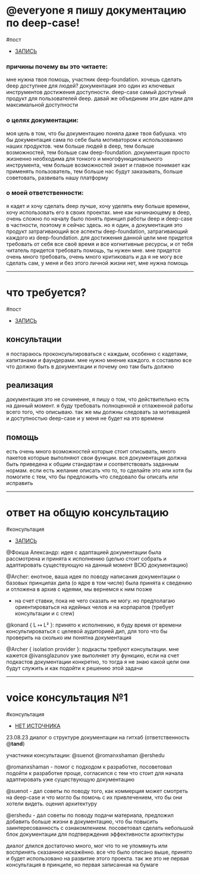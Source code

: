 # @everyone я пишу документацию по deep-case!
#пост
* [ЗАПИСЬ](https://discord.com/channels/739430470345031692/1091434067993571489/1142996173678981172) 

### причины почему вы это читаете:
мне нужна твоя помощь, участник deep-foundation. хочешь сделать deep доступнее для людей? документация это один из ключевых инструментов достижения доступности. deep-case самый доступный продукт для пользователей deep. давай же объединим эти две идеи для максимальной доступности

### о целях документации:
моя цель в том, что бы документацию поняла даже твоя бабушка. что бы документация сама по себе была мотиватором к использованию наших продуктов. чем больше людей в deep, тем больше возможностей, тем больше сам deep-foundation. документация просто жизненно необходима для тонкого и многофункционального инструмента, чем больше возможностей знает и главное понимает как применять пользователь, тем больше нас будут заказывать, больше советовать, развивать нашу платформу

### о моей ответственности:
я кадет и хочу сделать deep лучше, хочу уделять ему больше времени, хочу использовать его в своих проектах. мне как начинающему в deep, очень сложно по началу было понять принцип работы deep и deep-case в частности, поэтому я сейчас здесь. но я один, а документация это продукт затрагивающий все аспекты deep-foundation, затрагивающий каждого из deep-foundation. для достижения данной цели мне придется требовать от себя все своё время и все когнитивные ресурсы, и от тебя читатель придется требовать помощь, ты нужен мне. мне придется очень много требовать, очень много критиковать и да я не могу все сделать сам, у меня и без этого личной жизни нет, мне нужна помощь


---
# что требуется?
#пост
* [ЗАПИСЬ](https://discord.com/channels/739430470345031692/1091434067993571489/1142996256122208286)

## консультации
я постараюсь проконсультироваться с каждым, особенно с кадетами, капитанами и фаундерами. мне нужно мнение каждого. я составлю все что должно быть в документации и почему оно там быть должно

## реализация
документация это не сочинение, я пишу о том, что действительно есть на данный момент. я буду требовать полноценной и отлаженной работы всего того, что описываю. так же мы должны следовать за мотивацией и доступностью deep-case и у меня не будет на это времени

## помощь
есть очень много возможностей которые стоит описывать, много пакетов которые выполняют свои функции. вся документация должна быть приведена к общим стандартам и соответствовать заданным нормам. если есть желание описать что то, то сделайте это или хотя бы помогите с тем, что бы предложить что следовало бы описать или исправить


---
# ответ на общую консультацию
#консультация
* [ЗАПИСЬ](https://discord.com/channels/739430470345031692/1091434067993571489/1143639643015880886)

@Фокша Александр: идея с адаптацией документации была рассмотрена и принята к исполнению (целью стоит собрать и адаптировать существующую на данный момент ВСЮ документацию)

@Archer: енотное, ваша идея по поводу написания документации о базовых принципах дипа (о ядре в том числе) была принята к сведению и отложена в архив с идеями, мы вернемся к ним позже
- на счет ставки, пока не чего сказать не могу. но предполагаю ориентироваться на идейных челов и на корпаратов (требует консультации и с crew)
  
@konard { L ↦ L² }: принято к исполнению, я буду время от времени консультироваться с целевой аудиторией дип, для того что бы проверить на сколько им понятна документация

@Archer { isolation provider }: подкасты требуют консультации. мне кажется \@ivansglazunоv уже выполняет эту функцию, если на счет подкастов документации конкретно, то тогда я не знаю какой цели они будут служить и как подойти к решению этой задачи


---
# voice консультация №1
#консультация 
* [НЕТ ИСТОЧНИКА](https://discord.com/channels/739430470345031692/739430470345031696)

23.08.23 диалог о структуре документации на гитхаб (ответственность @__tand__)

участники консультации: @suenot @romanxshaman @ershedu

@romanxshaman - помог с подходом к разработке, посоветовал подойти к разработке проще, согласился с тем что стоит для начала адаптировать уже существующую документацию

@suenot - дал советы по поводу того, как коммерция может смотреть на deep-case и что могло бы помочь с их привлечением, что бы они хотели видеть. оценил архитектуру

@ershedu - дал советы по поводу подачи материала, предложил добавить больше жизни в документацию, что бы повысить заинтересованность с ознакомлением. посоветовал сделать небольшой блок документации для подтверждения эффективности архитектуры

диалог длился достаточно много, мог что то не упомянуть или воспринять сказанное искажённо. все что было описано выше, принято и будет использовано на развитие этого проекта. так же это не первая консультация в принципе, но первая записанная на бумаге